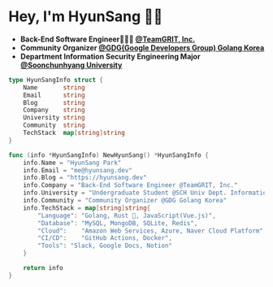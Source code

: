 # Hey, I'm HyunSang 👋🏻
- **Back-End Software Engineer🧑🏻‍💻 [@TeamGRIT, Inc.](https://teamgrit.kr)**
- **Community Organizer [@GDG(Google Developers Group) Golang Korea](https://gdg.community.dev/gdg-golang-korea/)**
- **Department Information Security Engineering Major [@Soonchunhyang University](https://home.sch.ac.kr/security/index.jsp)**

```go
type HyunSangInfo struct {
	Name       string
	Email      string
	Blog       string
	Company    string
	University string
	Community  string
	TechStack  map[string]string
}

func (info *HyunSangInfo) NewHyunSang() *HyunSangInfo {
	info.Name = "HyunSang Park"
	info.Email = "me@hyunsang.dev"
	info.Blog = "https://hyunsang.dev"
	info.Company = "Back-End Software Engineer @TeamGRIT, Inc."
	info.University = "Undergraduate Student @SCH Univ Dept. Information Security"
	info.Community = "Community Organizer @GDG Golang Korea"
	info.TechStack = map[string]string{
		"Language": "Golang, Rust 🦀, JavaScript(Vue.js)",
		"Database": "MySQL, MongoDB, SQLite, Redis",
		"Cloud":    "Amazon Web Services, Azure, Naver Cloud Platform",
		"CI/CD":    "GitHub Actions, Docker",
		"Tools": "Slack, Google Docs, Notion"
	}

	return info
}
```
